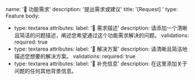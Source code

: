 name: '🌠 功能需求'
description: '提出需求或建议'
title: '[Request] '
type: Feature
body:

- type: textarea
  attributes:
  label: '🥰 需求描述'
  description: 请添加一个清晰且简洁的问题描述，阐述您希望通过这个功能需求解决的问题。
  validations:
  required: true
- type: textarea
  attributes:
  label: '🧐 解决方案'
  description: 请清晰且简洁地描述您想要的解决方案。
  validations:
  required: true
- type: textarea
  attributes:
  label: '📝 补充信息'
  description: 在这里添加关于问题的任何其他背景信息。
